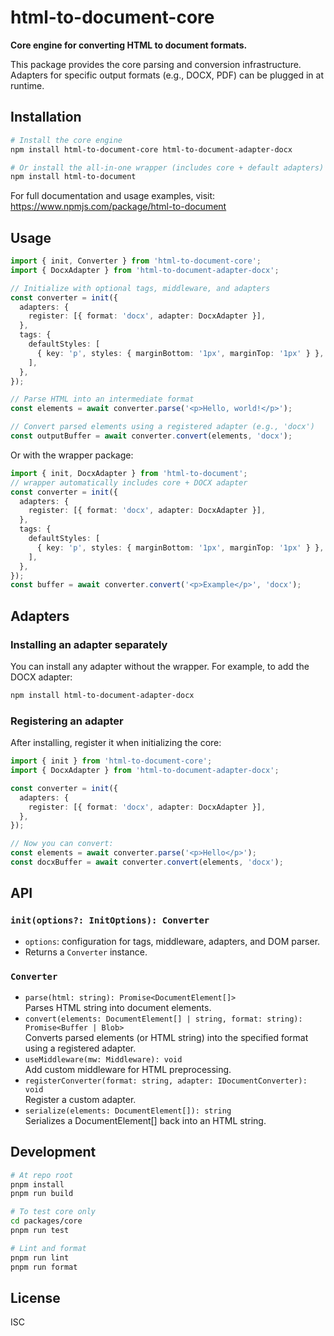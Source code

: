 # html-to-document-core

**Core engine for converting HTML to document formats.**

This package provides the core parsing and conversion infrastructure. Adapters for specific output formats (e.g., DOCX, PDF) can be plugged in at runtime.

## Installation

```bash
# Install the core engine
npm install html-to-document-core html-to-document-adapter-docx

# Or install the all-in-one wrapper (includes core + default adapters)
npm install html-to-document
```

For full documentation and usage examples, visit:  
https://www.npmjs.com/package/html-to-document

## Usage

```ts
import { init, Converter } from 'html-to-document-core';
import { DocxAdapter } from 'html-to-document-adapter-docx';

// Initialize with optional tags, middleware, and adapters
const converter = init({
  adapters: {
    register: [{ format: 'docx', adapter: DocxAdapter }],
  },
  tags: {
    defaultStyles: [
      { key: 'p', styles: { marginBottom: '1px', marginTop: '1px' } },
    ],
  },
});

// Parse HTML into an intermediate format
const elements = await converter.parse('<p>Hello, world!</p>');

// Convert parsed elements using a registered adapter (e.g., 'docx')
const outputBuffer = await converter.convert(elements, 'docx');
```

Or with the wrapper package:

```ts
import { init, DocxAdapter } from 'html-to-document';
// wrapper automatically includes core + DOCX adapter
const converter = init({
  adapters: {
    register: [{ format: 'docx', adapter: DocxAdapter }],
  },
  tags: {
    defaultStyles: [
      { key: 'p', styles: { marginBottom: '1px', marginTop: '1px' } },
    ],
  },
});
const buffer = await converter.convert('<p>Example</p>', 'docx');
```

## Adapters

### Installing an adapter separately

You can install any adapter without the wrapper. For example, to add the DOCX adapter:

```bash
npm install html-to-document-adapter-docx
```

### Registering an adapter

After installing, register it when initializing the core:

```ts
import { init } from 'html-to-document-core';
import { DocxAdapter } from 'html-to-document-adapter-docx';

const converter = init({
  adapters: {
    register: [{ format: 'docx', adapter: DocxAdapter }],
  },
});

// Now you can convert:
const elements = await converter.parse('<p>Hello</p>');
const docxBuffer = await converter.convert(elements, 'docx');
```

## API

### `init(options?: InitOptions): Converter`

- `options`: configuration for tags, middleware, adapters, and DOM parser.
- Returns a `Converter` instance.

### `Converter`

- `parse(html: string): Promise<DocumentElement[]>`  
  Parses HTML string into document elements.
- `convert(elements: DocumentElement[] | string, format: string): Promise<Buffer | Blob>`  
  Converts parsed elements (or HTML string) into the specified format using a registered adapter.
- `useMiddleware(mw: Middleware): void`  
  Add custom middleware for HTML preprocessing.
- `registerConverter(format: string, adapter: IDocumentConverter): void`  
  Register a custom adapter.
- `serialize(elements: DocumentElement[]): string`  
  Serializes a DocumentElement[] back into an HTML string.

## Development

```bash
# At repo root
pnpm install
pnpm run build

# To test core only
cd packages/core
pnpm run test

# Lint and format
pnpm run lint
pnpm run format
```

## License

ISC
